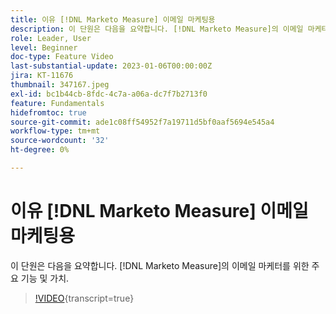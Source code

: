 ```yaml
---
title: 이유 [!DNL Marketo Measure] 이메일 마케팅용
description: 이 단원은 다음을 요약합니다. [!DNL Marketo Measure]의 이메일 마케터를 위한 주요 기능 및 가치.
role: Leader, User
level: Beginner
doc-type: Feature Video
last-substantial-update: 2023-01-06T00:00:00Z
jira: KT-11676
thumbnail: 347167.jpeg
exl-id: bc1b44cb-8fdc-4c7a-a06a-dc7f7b2713f0
feature: Fundamentals
hidefromtoc: true
source-git-commit: ade1c08ff54952f7a19711d5bf0aaf5694e545a4
workflow-type: tm+mt
source-wordcount: '32'
ht-degree: 0%

---
```


# 이유 [!DNL Marketo Measure] 이메일 마케팅용

이 단원은 다음을 요약합니다. [!DNL Marketo Measure]의 이메일 마케터를 위한 주요 기능 및 가치.

>[!VIDEO](https://video.tv.adobe.com/v/347167/?learn=on){transcript=true}
